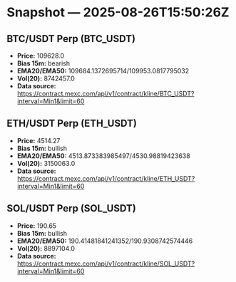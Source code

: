 # Snapshot — 2025-08-26T15:50:26Z

## BTC/USDT Perp (BTC_USDT)
- **Price:** 109628.0
- **Bias 15m:** bearish
- **EMA20/EMA50:** 109684.1372695714/109953.0817795032
- **Vol(20):** 8742457.0
- **Data source:** https://contract.mexc.com/api/v1/contract/kline/BTC_USDT?interval=Min1&limit=60

## ETH/USDT Perp (ETH_USDT)
- **Price:** 4514.27
- **Bias 15m:** bullish
- **EMA20/EMA50:** 4513.873383985497/4530.98819423638
- **Vol(20):** 3150063.0
- **Data source:** https://contract.mexc.com/api/v1/contract/kline/ETH_USDT?interval=Min1&limit=60

## SOL/USDT Perp (SOL_USDT)
- **Price:** 190.65
- **Bias 15m:** bullish
- **EMA20/EMA50:** 190.41481841241352/190.9308742574446
- **Vol(20):** 8897104.0
- **Data source:** https://contract.mexc.com/api/v1/contract/kline/SOL_USDT?interval=Min1&limit=60
